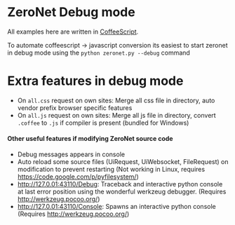 # ZeroNet Debug mode

All examples here are written in [CoffeeScript](http://coffeescript.org/).

To automate coffeescript -> javascript conversion its easiest to start zeronet in debug mode using the `python zeronet.py --debug` command

# Extra features in debug mode

 - On `all.css` request on own sites: Merge all css file in directory, auto vendor prefix browser specific features
 - On `all.js` request on own sites: Merge all js file in directory, convert `.coffee` to `.js` if compiler is present (bundled for Windows)

#### Other useful features if modifying ZeroNet source code

 - Debug messages appears in console
 - Auto reload some source files (UiRequest, UiWebsocket, FileRequest) on modification to prevent restarting (Not working in Linux, requires https://code.google.com/p/pyfilesystem/)
 - http://127.0.01:43110/Debug: Traceback and interactive python console at last error position using the wonderful werkzeug debugger. (Requires http://werkzeug.pocoo.org/)
 - http://127.0.01:43110/Console: Spawns an interactive python console (Requires http://werkzeug.pocoo.org/)
